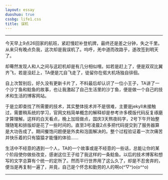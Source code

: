```yaml
---
layout: essay
duoshuo: true
cssbg: life1.css
title: 误机
---
```


----------

今天早上9点26回家的航班，紧赶慢赶补登机牌，最终还是差之分钟，失之千里。从来只有晚点负我，这次却是我误机了。呜呼，羌中道而改路乎，遂改签到明天了。

却蓦然发现人和人之间与这赶机却是有几分相似哩。如若是赶上了，便是双双比翼齐飞，若是没赶上，TA便是兀自飞走了，徒留你在偌大机场独自徘徊。

自上次暂别后，好久没有更新卡片了，不料最后却认识了一位小王子，TA讲了一个沙丁鱼和鲶鱼的故事，也让我激起了自己生活里的沙丁鱼，便是做一个自己的技术和生活的博客网站。

于是立即查找了所需要的技术，其实整体技术并不是很难，主要是jekyll未接触过，需要稍系统的学习，官网文档简单概念的解释却是参考许多模版代码反复琢磨才算理解。这样的白天看点，晚上加班做点，国庆3天熬夜码字，2号下午开始整理随笔和排版却是花了一些时间的。直至3号凌晨2点多把代码提交到了服务器算是大功告成了。期间餐饱问题便是外卖和泡面解决的。整个过程验证着一次次痛苦并快乐着的只有猿猿才能懂的体验……

生活中不经意的遇到一个人，TA的一个故事或是不经意的一些话，总能让你的某个阶段使你做些改变，感谢这位王子给了我这样的一条鲶鱼。以后的技术博客和想写的文字总算有个统一的定所了。然而平行世界用了这么久了，却是不忍舍弃的，便当是再复制一遍了，并竟，自己是个怀念和勤劳的人的啊o(^▽^)o(o^^o)


---------

